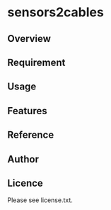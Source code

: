 # sensors2cables 

## Overview


## Requirement


## Usage


## Features


## Reference


## Author


## Licence

Please see license.txt.
